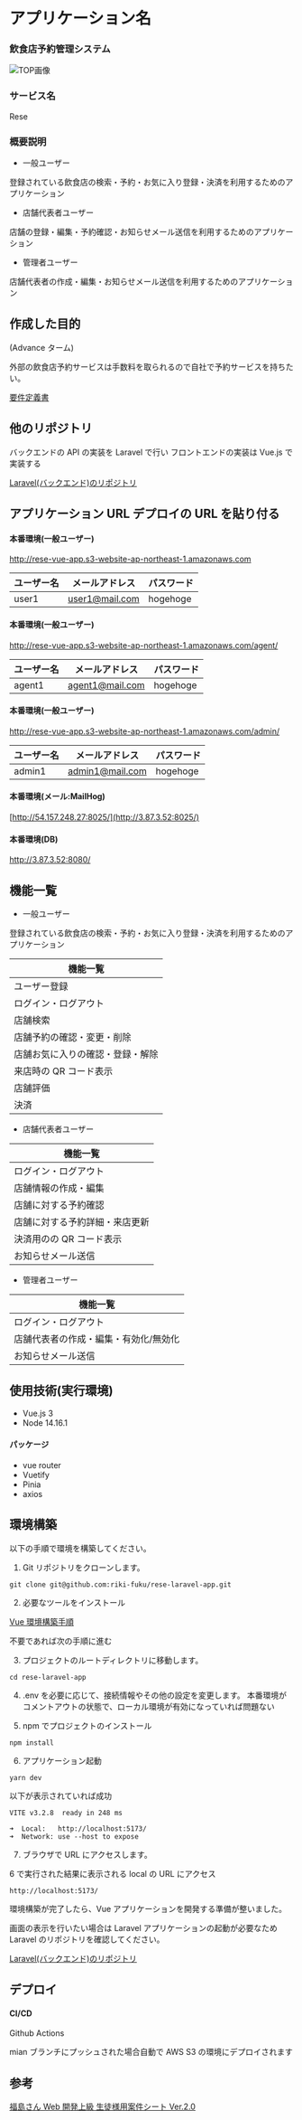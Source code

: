# アプリケーション名

### 飲食店予約管理システム

![TOP画像](public/top_image.jpg "top")

### サービス名

Rese

### 概要説明

- 一般ユーザー

登録されている飲食店の検索・予約・お気に入り登録・決済を利用するためのアプリケーション

- 店舗代表者ユーザー

店舗の登録・編集・予約確認・お知らせメール送信を利用するためのアプリケーション

- 管理者ユーザー

店舗代表者の作成・編集・お知らせメール送信を利用するためのアプリケーション

## 作成した目的

(Advance ターム)

外部の飲食店予約サービスは手数料を取られるので自社で予約サービスを持ちたい。

[要件定義書](https://docs.google.com/spreadsheets/d/1IF4y5eBm6zgM_64wsPAc_UwLsdiPoZTR2HceWD0icgg/edit#gid=509071084)

## 他のリポジトリ

バックエンドの API の実装を Laravel で行い
フロントエンドの実装は Vue.js で実装する

[Laravel(バックエンド)のリポジトリ](https://github.com/riki-fuku/rese-laravel-app)

## アプリケーション URL デプロイの URL を貼り付る

#### 本番環境(一般ユーザー)

http://rese-vue-app.s3-website-ap-northeast-1.amazonaws.com

| ユーザー名 | メールアドレス | パスワード |
| ---------- | -------------- | ---------- |
| user1      | user1@mail.com | hogehoge   |

#### 本番環境(一般ユーザー)

http://rese-vue-app.s3-website-ap-northeast-1.amazonaws.com/agent/

| ユーザー名 | メールアドレス  | パスワード |
| ---------- | --------------- | ---------- |
| agent1     | agent1@mail.com | hogehoge   |

#### 本番環境(一般ユーザー)

http://rese-vue-app.s3-website-ap-northeast-1.amazonaws.com/admin/

| ユーザー名 | メールアドレス  | パスワード |
| ---------- | --------------- | ---------- |
| admin1     | admin1@mail.com | hogehoge   |

#### 本番環境(メール:MailHog)
[http://54.157.248.27:8025/](http://3.87.3.52:8025/)

#### 本番環境(DB)
http://3.87.3.52:8080/

## 機能一覧

- 一般ユーザー

登録されている飲食店の検索・予約・お気に入り登録・決済を利用するためのアプリケーション

| 機能一覧                         |
| -------------------------------- |
| ユーザー登録                     |
| ログイン・ログアウト             |
| 店舗検索                         |
| 店舗予約の確認・変更・削除       |
| 店舗お気に入りの確認・登録・解除 |
| 来店時の QR コード表示           |
| 店舗評価                         |
| 決済                             |

- 店舗代表者ユーザー

| 機能一覧                       |
| ------------------------------ |
| ログイン・ログアウト           |
| 店舗情報の作成・編集           |
| 店舗に対する予約確認           |
| 店舗に対する予約詳細・来店更新 |
| 決済用のの QR コード表示       |
| お知らせメール送信             |

- 管理者ユーザー

| 機能一覧                              |
| ------------------------------------- |
| ログイン・ログアウト                  |
| 店舗代表者の作成・編集・有効化/無効化 |
| お知らせメール送信                    |

## 使用技術(実行環境)

- Vue.js 3
- Node 14.16.1

#### パッケージ

- vue router
- Vuetify
- Pinia
- axios

## 環境構築

以下の手順で環境を構築してください。

1.  Git リポジトリをクローンします。

```
git clone git@github.com:riki-fuku/rese-laravel-app.git
```

2.  必要なツールをインストール

[Vue 環境構築手順](https://github.com/riki-fuku/rese-vue-app/wiki/Vue%E7%92%B0%E5%A2%83%E6%A7%8B%E7%AF%89%E6%89%8B%E9%A0%86)

不要であれば次の手順に進む

3. プロジェクトのルートディレクトリに移動します。

```
cd rese-laravel-app
```

4. .env を必要に応じて、接続情報やその他の設定を変更します。
   本番環境がコメントアウトの状態で、ローカル環境が有効になっていれば問題ない

5. npm でプロジェクトのインストール

```
npm install
```

6.  アプリケーション起動

```
yarn dev
```

以下が表示されていれば成功

```
VITE v3.2.8  ready in 248 ms

➜  Local:   http://localhost:5173/
➜  Network: use --host to expose
```

7. ブラウザで URL にアクセスします。

6 で実行された結果に表示される local の URL にアクセス

```
http://localhost:5173/
```

環境構築が完了したら、Vue アプリケーションを開発する準備が整いました。

画面の表示を行いたい場合は Laravel アプリケーションの起動が必要なため Laravel のリポジトリを確認してください。

[Laravel(バックエンド)のリポジトリ](https://github.com/riki-fuku/rese-laravel-app)

## デプロイ

#### CI/CD

Github Actions

mian ブランチにプッシュされた場合自動で AWS S3 の環境にデプロイされます

## 参考

[福島さん Web 開発上級 生徒様用案件シート Ver.2.0](https://docs.google.com/spreadsheets/d/1IF4y5eBm6zgM_64wsPAc_UwLsdiPoZTR2HceWD0icgg/edit#gid=935968078)
